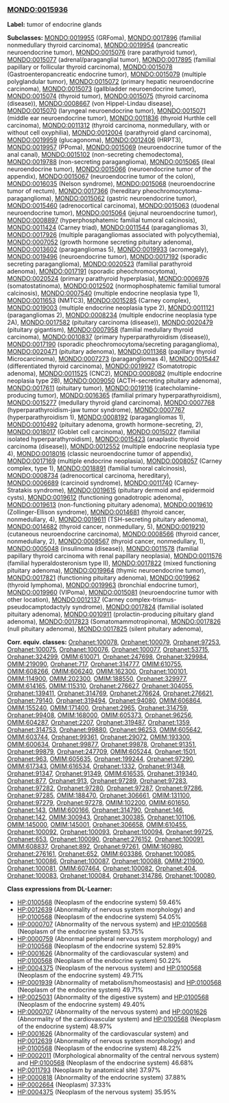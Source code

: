 
### [MONDO:0015936](http://purl.obolibrary.org/obo/MONDO_0015936)
**Label:** tumor of endocrine glands

**Subclasses:** [MONDO:0019955](http://purl.obolibrary.org/obo/MONDO_0019955) (GRFoma), [MONDO:0017896](http://purl.obolibrary.org/obo/MONDO_0017896) (familial nonmedullary thyroid carcinoma), [MONDO:0019954](http://purl.obolibrary.org/obo/MONDO_0019954) (pancreatic neuroendocrine tumor), [MONDO:0015076](http://purl.obolibrary.org/obo/MONDO_0015076) (rare parathyroid tumor), [MONDO:0015077](http://purl.obolibrary.org/obo/MONDO_0015077) (adrenal/paraganglial tumor), [MONDO:0017895](http://purl.obolibrary.org/obo/MONDO_0017895) (familial papillary or follicular thyroid carcinoma), [MONDO:0015078](http://purl.obolibrary.org/obo/MONDO_0015078) (Gastroenteropancreatic endocrine tumor), [MONDO:0015079](http://purl.obolibrary.org/obo/MONDO_0015079) (multiple polyglandular tumor), [MONDO:0015072](http://purl.obolibrary.org/obo/MONDO_0015072) (primary hepatic neuroendocrine carcinoma), [MONDO:0015073](http://purl.obolibrary.org/obo/MONDO_0015073) (gallbladder neuroendocrine tumor), [MONDO:0015074](http://purl.obolibrary.org/obo/MONDO_0015074) (thyroid tumor), [MONDO:0015075](http://purl.obolibrary.org/obo/MONDO_0015075) (thyroid carcinoma (disease)), [MONDO:0008667](http://purl.obolibrary.org/obo/MONDO_0008667) (von Hippel-Lindau disease), [MONDO:0015070](http://purl.obolibrary.org/obo/MONDO_0015070) (laryngeal neuroendocrine tumor), [MONDO:0015071](http://purl.obolibrary.org/obo/MONDO_0015071) (middle ear neuroendocrine tumor), [MONDO:0011836](http://purl.obolibrary.org/obo/MONDO_0011836) (thyroid Hurthle cell carcinoma), [MONDO:0011312](http://purl.obolibrary.org/obo/MONDO_0011312) (thyroid carcinoma, nonmedullary, with or without cell oxyphilia), [MONDO:0012004](http://purl.obolibrary.org/obo/MONDO_0012004) (parathyroid gland carcinoma), [MONDO:0019959](http://purl.obolibrary.org/obo/MONDO_0019959) (glucagonoma), [MONDO:0012406](http://purl.obolibrary.org/obo/MONDO_0012406) (HRPT3), [MONDO:0019957](http://purl.obolibrary.org/obo/MONDO_0019957) (PPoma), [MONDO:0015069](http://purl.obolibrary.org/obo/MONDO_0015069) (neuroendocrine tumor of the anal canal), [MONDO:0015102](http://purl.obolibrary.org/obo/MONDO_0015102) (non-secreting chemodectoma), [MONDO:0019788](http://purl.obolibrary.org/obo/MONDO_0019788) (non-secreting paraganglioma), [MONDO:0015065](http://purl.obolibrary.org/obo/MONDO_0015065) (ileal neuroendocrine tumor), [MONDO:0015066](http://purl.obolibrary.org/obo/MONDO_0015066) (neuroendocrine tumor of the appendix), [MONDO:0015067](http://purl.obolibrary.org/obo/MONDO_0015067) (neuroendocrine tumor of the colon), [MONDO:0016035](http://purl.obolibrary.org/obo/MONDO_0016035) (Nelson syndrome), [MONDO:0015068](http://purl.obolibrary.org/obo/MONDO_0015068) (neuroendocrine tumor of rectum), [MONDO:0017366](http://purl.obolibrary.org/obo/MONDO_0017366) (hereditary pheochromocytoma-paraganglioma), [MONDO:0015062](http://purl.obolibrary.org/obo/MONDO_0015062) (gastric neuroendocrine tumor), [MONDO:0015460](http://purl.obolibrary.org/obo/MONDO_0015460) (adrenocortical carcinoma), [MONDO:0015063](http://purl.obolibrary.org/obo/MONDO_0015063) (duodenal neuroendocrine tumor), [MONDO:0015064](http://purl.obolibrary.org/obo/MONDO_0015064) (jejunal neuroendocrine tumor), [MONDO:0008897](http://purl.obolibrary.org/obo/MONDO_0008897) (hyperphosphatemic familial tumoral calcinosis), [MONDO:0011424](http://purl.obolibrary.org/obo/MONDO_0011424) (Carney triad), [MONDO:0011544](http://purl.obolibrary.org/obo/MONDO_0011544) (paragangliomas 3), [MONDO:0017926](http://purl.obolibrary.org/obo/MONDO_0017926) (multiple paragangliomas associated with polycythemia), [MONDO:0007052](http://purl.obolibrary.org/obo/MONDO_0007052) (growth hormone secreting pituitary adenoma), [MONDO:0013602](http://purl.obolibrary.org/obo/MONDO_0013602) (paragangliomas 5), [MONDO:0019933](http://purl.obolibrary.org/obo/MONDO_0019933) (acromegaly), [MONDO:0019496](http://purl.obolibrary.org/obo/MONDO_0019496) (neuroendocrine tumor), [MONDO:0017192](http://purl.obolibrary.org/obo/MONDO_0017192) (sporadic secreting paraganglioma), [MONDO:0020523](http://purl.obolibrary.org/obo/MONDO_0020523) (familial parathyroid adenoma), [MONDO:0017191](http://purl.obolibrary.org/obo/MONDO_0017191) (sporadic pheochromocytoma), [MONDO:0020524](http://purl.obolibrary.org/obo/MONDO_0020524) (primary parathyroid hyperplasia), [MONDO:0006976](http://purl.obolibrary.org/obo/MONDO_0006976) (somatostatinoma), [MONDO:0012502](http://purl.obolibrary.org/obo/MONDO_0012502) (normophosphatemic familial tumoral calcinosis), [MONDO:0007540](http://purl.obolibrary.org/obo/MONDO_0007540) (multiple endocrine neoplasia type 1), [MONDO:0011653](http://purl.obolibrary.org/obo/MONDO_0011653) (NMTC3), [MONDO:0015285](http://purl.obolibrary.org/obo/MONDO_0015285) (Carney complex), [MONDO:0019003](http://purl.obolibrary.org/obo/MONDO_0019003) (multiple endocrine neoplasia type 2), [MONDO:0011121](http://purl.obolibrary.org/obo/MONDO_0011121) (paragangliomas 2), [MONDO:0008234](http://purl.obolibrary.org/obo/MONDO_0008234) (multiple endocrine neoplasia type 2A), [MONDO:0017582](http://purl.obolibrary.org/obo/MONDO_0017582) (pituitary carcinoma (disease)), [MONDO:0020479](http://purl.obolibrary.org/obo/MONDO_0020479) (pituitary gigantism), [MONDO:0007958](http://purl.obolibrary.org/obo/MONDO_0007958) (familial medullary thyroid carcinoma), [MONDO:0010837](http://purl.obolibrary.org/obo/MONDO_0010837) (primary hyperparathyroidism (disease)), [MONDO:0017190](http://purl.obolibrary.org/obo/MONDO_0017190) (sporadic pheochromocytoma/secreting paraganglioma), [MONDO:0020471](http://purl.obolibrary.org/obo/MONDO_0020471) (pituitary adenoma), [MONDO:0011368](http://purl.obolibrary.org/obo/MONDO_0011368) (papillary thyroid Microcarcinoma), [MONDO:0007273](http://purl.obolibrary.org/obo/MONDO_0007273) (paragangliomas 4), [MONDO:0015447](http://purl.obolibrary.org/obo/MONDO_0015447) (differentiated thyroid carcinoma), [MONDO:0019927](http://purl.obolibrary.org/obo/MONDO_0019927) (Somatotropic adenoma), [MONDO:0011525](http://purl.obolibrary.org/obo/MONDO_0011525) (CNC2), [MONDO:0008082](http://purl.obolibrary.org/obo/MONDO_0008082) (multiple endocrine neoplasia type 2B), [MONDO:0009050](http://purl.obolibrary.org/obo/MONDO_0009050) (ACTH-secreting pituitary adenoma), [MONDO:0017611](http://purl.obolibrary.org/obo/MONDO_0017611) (pituitary tumor), [MONDO:0019116](http://purl.obolibrary.org/obo/MONDO_0019116) (catecholamine-producing tumor), [MONDO:0016365](http://purl.obolibrary.org/obo/MONDO_0016365) (familial primary hyperparathyroidism), [MONDO:0015277](http://purl.obolibrary.org/obo/MONDO_0015277) (medullary thyroid gland carcinoma), [MONDO:0007768](http://purl.obolibrary.org/obo/MONDO_0007768) (hyperparathyroidism-jaw tumor syndrome), [MONDO:0007767](http://purl.obolibrary.org/obo/MONDO_0007767) (hyperparathyroidism 1), [MONDO:0008192](http://purl.obolibrary.org/obo/MONDO_0008192) (paragangliomas 1), [MONDO:0010492](http://purl.obolibrary.org/obo/MONDO_0010492) (pituitary adenoma, growth hormone-secreting, 2), [MONDO:0018017](http://purl.obolibrary.org/obo/MONDO_0018017) (Goblet cell carcinoma), [MONDO:0015027](http://purl.obolibrary.org/obo/MONDO_0015027) (familial isolated hyperparathyroidism), [MONDO:0015423](http://purl.obolibrary.org/obo/MONDO_0015423) (anaplastic thyroid carcinoma (disease)), [MONDO:0012552](http://purl.obolibrary.org/obo/MONDO_0012552) (multiple endocrine neoplasia type 4), [MONDO:0018016](http://purl.obolibrary.org/obo/MONDO_0018016) (classic neuroendocrine tumor of appendix), [MONDO:0017169](http://purl.obolibrary.org/obo/MONDO_0017169) (multiple endocrine neoplasia), [MONDO:0008057](http://purl.obolibrary.org/obo/MONDO_0008057) (Carney complex, type 1), [MONDO:0018891](http://purl.obolibrary.org/obo/MONDO_0018891) (familial tumoral calcinosis), [MONDO:0008734](http://purl.obolibrary.org/obo/MONDO_0008734) (adrenocortical carcinoma, hereditary), [MONDO:0006689](http://purl.obolibrary.org/obo/MONDO_0006689) (carcinoid syndrome), [MONDO:0011740](http://purl.obolibrary.org/obo/MONDO_0011740) (Carney-Stratakis syndrome), [MONDO:0019615](http://purl.obolibrary.org/obo/MONDO_0019615) (pituitary dermoid and epidermoid cysts), [MONDO:0019612](http://purl.obolibrary.org/obo/MONDO_0019612) (functioning gonadotropic adenoma), [MONDO:0019613](http://purl.obolibrary.org/obo/MONDO_0019613) (non-functioning pituitary adenoma), [MONDO:0019610](http://purl.obolibrary.org/obo/MONDO_0019610) (Zollinger-Ellison syndrome), [MONDO:0014681](http://purl.obolibrary.org/obo/MONDO_0014681) (thyroid cancer, nonmedullary, 4), [MONDO:0019611](http://purl.obolibrary.org/obo/MONDO_0019611) (TSH-secreting pituitary adenoma), [MONDO:0014682](http://purl.obolibrary.org/obo/MONDO_0014682) (thyroid cancer, nonmedullary, 5), [MONDO:0019210](http://purl.obolibrary.org/obo/MONDO_0019210) (cutaneous neuroendocrine carcinoma), [MONDO:0008566](http://purl.obolibrary.org/obo/MONDO_0008566) (thyroid cancer, nonmedullary, 2), [MONDO:0008567](http://purl.obolibrary.org/obo/MONDO_0008567) (thyroid cancer, nonmedullary, 1), [MONDO:0005048](http://purl.obolibrary.org/obo/MONDO_0005048) (insulinoma (disease)), [MONDO:0011578](http://purl.obolibrary.org/obo/MONDO_0011578) (familial papillary thyroid carcinoma with renal papillary neoplasia), [MONDO:0011576](http://purl.obolibrary.org/obo/MONDO_0011576) (familial hyperaldosteronism type II), [MONDO:0017822](http://purl.obolibrary.org/obo/MONDO_0017822) (mixed functioning pituitary adenoma), [MONDO:0019964](http://purl.obolibrary.org/obo/MONDO_0019964) (thymic neuroendocrine tumor), [MONDO:0017821](http://purl.obolibrary.org/obo/MONDO_0017821) (functioning pituitary adenoma), [MONDO:0019962](http://purl.obolibrary.org/obo/MONDO_0019962) (thyroid lymphoma), [MONDO:0019963](http://purl.obolibrary.org/obo/MONDO_0019963) (bronchial endocrine tumor), [MONDO:0019960](http://purl.obolibrary.org/obo/MONDO_0019960) (VIPoma), [MONDO:0015081](http://purl.obolibrary.org/obo/MONDO_0015081) (neuroendocrine tumor with other location), [MONDO:0012137](http://purl.obolibrary.org/obo/MONDO_0012137) (Carney complex-trismus-pseudocamptodactyly syndrome), [MONDO:0017824](http://purl.obolibrary.org/obo/MONDO_0017824) (familial isolated pituitary adenoma), [MONDO:0010911](http://purl.obolibrary.org/obo/MONDO_0010911) (prolactin-producing pituitary gland adenoma), [MONDO:0017823](http://purl.obolibrary.org/obo/MONDO_0017823) (Somatomammotropinoma), [MONDO:0017826](http://purl.obolibrary.org/obo/MONDO_0017826) (null pituitary adenoma), [MONDO:0017825](http://purl.obolibrary.org/obo/MONDO_0017825) (silent pituitary adenoma), 

**Corr. equiv. classes:** [Orphanet:100078](http://www.orpha.net/ORDO/Orphanet_100078), [Orphanet:100079](http://www.orpha.net/ORDO/Orphanet_100079), [Orphanet:97253](http://www.orpha.net/ORDO/Orphanet_97253), [Orphanet:100075](http://www.orpha.net/ORDO/Orphanet_100075), [Orphanet:100076](http://www.orpha.net/ORDO/Orphanet_100076), [Orphanet:100077](http://www.orpha.net/ORDO/Orphanet_100077), [Orphanet:53715](http://www.orpha.net/ORDO/Orphanet_53715), [Orphanet:324299](http://www.orpha.net/ORDO/Orphanet_324299), [OMIM:610071](http://purl.obolibrary.org/obo/OMIM_610071), [Orphanet:247698](http://www.orpha.net/ORDO/Orphanet_247698), [Orphanet:329984](http://www.orpha.net/ORDO/Orphanet_329984), [OMIM:219090](http://purl.obolibrary.org/obo/OMIM_219090), [Orphanet:717](http://www.orpha.net/ORDO/Orphanet_717), [Orphanet:314777](http://www.orpha.net/ORDO/Orphanet_314777), [OMIM:610755](http://purl.obolibrary.org/obo/OMIM_610755), [OMIM:608266](http://purl.obolibrary.org/obo/OMIM_608266), [OMIM:606240](http://purl.obolibrary.org/obo/OMIM_606240), [OMIM:162300](http://purl.obolibrary.org/obo/OMIM_162300), [Orphanet:100101](http://www.orpha.net/ORDO/Orphanet_100101), [OMIM:114900](http://purl.obolibrary.org/obo/OMIM_114900), [OMIM:202300](http://purl.obolibrary.org/obo/OMIM_202300), [OMIM:188550](http://purl.obolibrary.org/obo/OMIM_188550), [Orphanet:329977](http://www.orpha.net/ORDO/Orphanet_329977), [OMIM:614165](http://purl.obolibrary.org/obo/OMIM_614165), [OMIM:115310](http://purl.obolibrary.org/obo/OMIM_115310), [Orphanet:276627](http://www.orpha.net/ORDO/Orphanet_276627), [Orphanet:304055](http://www.orpha.net/ORDO/Orphanet_304055), [Orphanet:139411](http://www.orpha.net/ORDO/Orphanet_139411), [Orphanet:314769](http://www.orpha.net/ORDO/Orphanet_314769), [Orphanet:276624](http://www.orpha.net/ORDO/Orphanet_276624), [Orphanet:276621](http://www.orpha.net/ORDO/Orphanet_276621), [Orphanet:79140](http://www.orpha.net/ORDO/Orphanet_79140), [Orphanet:319494](http://www.orpha.net/ORDO/Orphanet_319494), [Orphanet:94080](http://www.orpha.net/ORDO/Orphanet_94080), [OMIM:606864](http://purl.obolibrary.org/obo/OMIM_606864), [OMIM:155240](http://purl.obolibrary.org/obo/OMIM_155240), [OMIM:171400](http://purl.obolibrary.org/obo/OMIM_171400), [Orphanet:2965](http://www.orpha.net/ORDO/Orphanet_2965), [Orphanet:314759](http://www.orpha.net/ORDO/Orphanet_314759), [Orphanet:99408](http://www.orpha.net/ORDO/Orphanet_99408), [OMIM:168000](http://purl.obolibrary.org/obo/OMIM_168000), [OMIM:605373](http://purl.obolibrary.org/obo/OMIM_605373), [Orphanet:96256](http://www.orpha.net/ORDO/Orphanet_96256), [OMIM:604287](http://purl.obolibrary.org/obo/OMIM_604287), [Orphanet:2207](http://www.orpha.net/ORDO/Orphanet_2207), [Orphanet:319487](http://www.orpha.net/ORDO/Orphanet_319487), [Orphanet:1359](http://www.orpha.net/ORDO/Orphanet_1359), [Orphanet:314753](http://www.orpha.net/ORDO/Orphanet_314753), [Orphanet:99880](http://www.orpha.net/ORDO/Orphanet_99880), [Orphanet:96253](http://www.orpha.net/ORDO/Orphanet_96253), [OMIM:605642](http://purl.obolibrary.org/obo/OMIM_605642), [OMIM:603744](http://purl.obolibrary.org/obo/OMIM_603744), [Orphanet:99361](http://www.orpha.net/ORDO/Orphanet_99361), [Orphanet:29072](http://www.orpha.net/ORDO/Orphanet_29072), [OMIM:193300](http://purl.obolibrary.org/obo/OMIM_193300), [OMIM:600634](http://purl.obolibrary.org/obo/OMIM_600634), [Orphanet:99877](http://www.orpha.net/ORDO/Orphanet_99877), [Orphanet:99878](http://www.orpha.net/ORDO/Orphanet_99878), [Orphanet:91351](http://www.orpha.net/ORDO/Orphanet_91351), [Orphanet:99879](http://www.orpha.net/ORDO/Orphanet_99879), [Orphanet:247709](http://www.orpha.net/ORDO/Orphanet_247709), [OMIM:605244](http://purl.obolibrary.org/obo/OMIM_605244), [Orphanet:1501](http://www.orpha.net/ORDO/Orphanet_1501), [Orphanet:963](http://www.orpha.net/ORDO/Orphanet_963), [OMIM:605635](http://purl.obolibrary.org/obo/OMIM_605635), [Orphanet:199244](http://www.orpha.net/ORDO/Orphanet_199244), [Orphanet:97290](http://www.orpha.net/ORDO/Orphanet_97290), [OMIM:617343](http://purl.obolibrary.org/obo/OMIM_617343), [OMIM:616534](http://purl.obolibrary.org/obo/OMIM_616534), [Orphanet:1332](http://www.orpha.net/ORDO/Orphanet_1332), [Orphanet:91348](http://www.orpha.net/ORDO/Orphanet_91348), [Orphanet:91347](http://www.orpha.net/ORDO/Orphanet_91347), [Orphanet:91349](http://www.orpha.net/ORDO/Orphanet_91349), [OMIM:616535](http://purl.obolibrary.org/obo/OMIM_616535), [Orphanet:319340](http://www.orpha.net/ORDO/Orphanet_319340), [Orphanet:877](http://www.orpha.net/ORDO/Orphanet_877), [Orphanet:913](http://www.orpha.net/ORDO/Orphanet_913), [Orphanet:97289](http://www.orpha.net/ORDO/Orphanet_97289), [Orphanet:97283](http://www.orpha.net/ORDO/Orphanet_97283), [Orphanet:97282](http://www.orpha.net/ORDO/Orphanet_97282), [Orphanet:97280](http://www.orpha.net/ORDO/Orphanet_97280), [Orphanet:97287](http://www.orpha.net/ORDO/Orphanet_97287), [Orphanet:97286](http://www.orpha.net/ORDO/Orphanet_97286), [Orphanet:97285](http://www.orpha.net/ORDO/Orphanet_97285), [OMIM:188470](http://purl.obolibrary.org/obo/OMIM_188470), [Orphanet:306661](http://www.orpha.net/ORDO/Orphanet_306661), [OMIM:131100](http://purl.obolibrary.org/obo/OMIM_131100), [Orphanet:97279](http://www.orpha.net/ORDO/Orphanet_97279), [Orphanet:97278](http://www.orpha.net/ORDO/Orphanet_97278), [OMIM:102200](http://purl.obolibrary.org/obo/OMIM_102200), [OMIM:601650](http://purl.obolibrary.org/obo/OMIM_601650), [Orphanet:143](http://www.orpha.net/ORDO/Orphanet_143), [OMIM:600166](http://purl.obolibrary.org/obo/OMIM_600166), [Orphanet:314790](http://www.orpha.net/ORDO/Orphanet_314790), [Orphanet:146](http://www.orpha.net/ORDO/Orphanet_146), [Orphanet:142](http://www.orpha.net/ORDO/Orphanet_142), [OMIM:300943](http://purl.obolibrary.org/obo/OMIM_300943), [Orphanet:300385](http://www.orpha.net/ORDO/Orphanet_300385), [Orphanet:101106](http://www.orpha.net/ORDO/Orphanet_101106), [OMIM:145000](http://purl.obolibrary.org/obo/OMIM_145000), [OMIM:145001](http://purl.obolibrary.org/obo/OMIM_145001), [Orphanet:306658](http://www.orpha.net/ORDO/Orphanet_306658), [OMIM:610455](http://purl.obolibrary.org/obo/OMIM_610455), [Orphanet:100092](http://www.orpha.net/ORDO/Orphanet_100092), [Orphanet:100093](http://www.orpha.net/ORDO/Orphanet_100093), [Orphanet:100094](http://www.orpha.net/ORDO/Orphanet_100094), [Orphanet:99725](http://www.orpha.net/ORDO/Orphanet_99725), [Orphanet:653](http://www.orpha.net/ORDO/Orphanet_653), [Orphanet:100090](http://www.orpha.net/ORDO/Orphanet_100090), [Orphanet:276152](http://www.orpha.net/ORDO/Orphanet_276152), [Orphanet:100091](http://www.orpha.net/ORDO/Orphanet_100091), [OMIM:608837](http://purl.obolibrary.org/obo/OMIM_608837), [Orphanet:892](http://www.orpha.net/ORDO/Orphanet_892), [Orphanet:97261](http://www.orpha.net/ORDO/Orphanet_97261), [OMIM:160980](http://purl.obolibrary.org/obo/OMIM_160980), [Orphanet:276161](http://www.orpha.net/ORDO/Orphanet_276161), [Orphanet:652](http://www.orpha.net/ORDO/Orphanet_652), [OMIM:603386](http://purl.obolibrary.org/obo/OMIM_603386), [Orphanet:100085](http://www.orpha.net/ORDO/Orphanet_100085), [Orphanet:100086](http://www.orpha.net/ORDO/Orphanet_100086), [Orphanet:100087](http://www.orpha.net/ORDO/Orphanet_100087), [Orphanet:100088](http://www.orpha.net/ORDO/Orphanet_100088), [OMIM:211900](http://purl.obolibrary.org/obo/OMIM_211900), [Orphanet:100081](http://www.orpha.net/ORDO/Orphanet_100081), [OMIM:607464](http://purl.obolibrary.org/obo/OMIM_607464), [Orphanet:100082](http://www.orpha.net/ORDO/Orphanet_100082), [Orphanet:404](http://www.orpha.net/ORDO/Orphanet_404), [Orphanet:100083](http://www.orpha.net/ORDO/Orphanet_100083), [Orphanet:100084](http://www.orpha.net/ORDO/Orphanet_100084), [Orphanet:314786](http://www.orpha.net/ORDO/Orphanet_314786), [Orphanet:100080](http://www.orpha.net/ORDO/Orphanet_100080), 

**Class expressions from DL-Learner:**

- [HP:0100568](http://purl.obolibrary.org/obo/HP_0100568) (Neoplasm of the endocrine system) 59.46%
- [HP:0012639](http://purl.obolibrary.org/obo/HP_0012639) (Abnormality of nervous system morphology) and [HP:0100568](http://purl.obolibrary.org/obo/HP_0100568) (Neoplasm of the endocrine system) 54.05%
- [HP:0000707](http://purl.obolibrary.org/obo/HP_0000707) (Abnormality of the nervous system) and [HP:0100568](http://purl.obolibrary.org/obo/HP_0100568) (Neoplasm of the endocrine system) 53.75%
- [HP:0000759](http://purl.obolibrary.org/obo/HP_0000759) (Abnormal peripheral nervous system morphology) and [HP:0100568](http://purl.obolibrary.org/obo/HP_0100568) (Neoplasm of the endocrine system) 52.89%
- [HP:0001626](http://purl.obolibrary.org/obo/HP_0001626) (Abnormality of the cardiovascular system) and [HP:0100568](http://purl.obolibrary.org/obo/HP_0100568) (Neoplasm of the endocrine system) 50.22%
- [HP:0004375](http://purl.obolibrary.org/obo/HP_0004375) (Neoplasm of the nervous system) and [HP:0100568](http://purl.obolibrary.org/obo/HP_0100568) (Neoplasm of the endocrine system) 49.71%
- [HP:0001939](http://purl.obolibrary.org/obo/HP_0001939) (Abnormality of metabolism/homeostasis) and [HP:0100568](http://purl.obolibrary.org/obo/HP_0100568) (Neoplasm of the endocrine system) 49.71%
- [HP:0025031](http://purl.obolibrary.org/obo/HP_0025031) (Abnormality of the digestive system) and [HP:0100568](http://purl.obolibrary.org/obo/HP_0100568) (Neoplasm of the endocrine system) 49.40%
- [HP:0000707](http://purl.obolibrary.org/obo/HP_0000707) (Abnormality of the nervous system) and [HP:0001626](http://purl.obolibrary.org/obo/HP_0001626) (Abnormality of the cardiovascular system) and [HP:0100568](http://purl.obolibrary.org/obo/HP_0100568) (Neoplasm of the endocrine system) 48.97%
- [HP:0001626](http://purl.obolibrary.org/obo/HP_0001626) (Abnormality of the cardiovascular system) and [HP:0012639](http://purl.obolibrary.org/obo/HP_0012639) (Abnormality of nervous system morphology) and [HP:0100568](http://purl.obolibrary.org/obo/HP_0100568) (Neoplasm of the endocrine system) 48.22%
- [HP:0002011](http://purl.obolibrary.org/obo/HP_0002011) (Morphological abnormality of the central nervous system) and [HP:0100568](http://purl.obolibrary.org/obo/HP_0100568) (Neoplasm of the endocrine system) 46.68%
- [HP:0011793](http://purl.obolibrary.org/obo/HP_0011793) (Neoplasm by anatomical site) 37.97%
- [HP:0000818](http://purl.obolibrary.org/obo/HP_0000818) (Abnormality of the endocrine system) 37.88%
- [HP:0002664](http://purl.obolibrary.org/obo/HP_0002664) (Neoplasm) 37.33%
- [HP:0004375](http://purl.obolibrary.org/obo/HP_0004375) (Neoplasm of the nervous system) 35.95%


